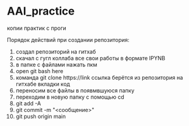 # AAI_practice
копии практик с проги

Порядок действий при создании репозитория:
1. создал репозиторий на гитхаб
2. скачал с гугл коллаба все свои работы в формате IPYNB
3. в папке с файлами нажать пкм
4. open git bash here
5. команда git clone https://link ссылка берётся из репозитория на гитхабе вкладки код
6. переносим все файлы в появмвшуюся папку
7. переходим в новую папку с помощью cd
8. git add -A
9. git commit -m "<сообщение>"
10. git push origin main
